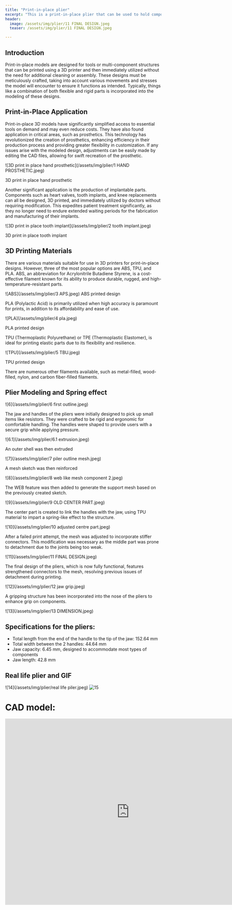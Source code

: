 ```yaml
---
title: "Print-in-place plier"
excerpt: "This is a print-in-place plier that can be used to hold components"
header:
  image: /assets/img/plier/11 FINAL DESIGN.jpeg
  teaser: /assets/img/plier/11 FINAL DESIGN.jpeg

---
```

## Introduction

Print-in-place models are designed for tools or multi-component structures that can be printed using a 3D printer and then immediately utilized without the need for additional cleaning or assembly. These designs must be meticulously crafted, taking into account various movements and stresses the model will encounter to ensure it functions as intended. Typically, things like a combination of both flexible and rigid parts is incorporated into the modeling of these designs.

## Print-in-Place Application
Print-in-place 3D models have significantly simplified access to essential tools on demand and may even reduce costs. They have also found application in critical areas, such as prosthetics.
This technology has revolutionized the creation of prosthetics, enhancing efficiency in their production process and providing greater flexibility in customization. If any issues arise with the modeled design, adjustments can be easily made by editing the CAD files, allowing for swift recreation of the prosthetic.

![3D print in place hand prosthetic](/assets/img/plier/1 HAND PROSTHETIC.jpeg)

3D print in place hand prosthetic

Another significant application is the production of implantable parts. Components such as heart valves, tooth implants, and knee replacements can all be designed, 3D printed, and immediately utilized by doctors without requiring modification. This expedites patient treatment significantly, as they no longer need to endure extended waiting periods for the fabrication and manufacturing of their implants.

![3D print in place tooth implant](/assets/img/plier/2 tooth implant.jpeg)

3D print in place tooth implant

## 3D Printing Materials

There are various materials suitable for use in 3D printers for print-in-place designs. However, three of the most popular options are ABS, TPU, and PLA.
ABS, an abbreviation for Acrylonitrile Butadiene Styrene, is a cost-effective filament known for its ability to produce durable, rugged, and high-temperature-resistant parts.

![ABS](/assets/img/plier/3 APS.jpeg)
ABS printed design



PLA (Polylactic Acid) is primarily utilized when high accuracy is paramount for prints, in addition to its affordability and ease of use.

![PLA](/assets/img/plier/4 pla.jpeg)


PLA printed design


TPU (Thermoplastic Polyurethane) or TPE (Thermoplastic Elastomer), is ideal for printing elastic parts due to its flexibility and resilience.


![TPU](/assets/img/plier/5 TBU.jpeg)

TPU printed design

There are numerous other filaments available, such as metal-filled, wood-filled, nylon, and carbon fiber-filled filaments.

## Plier Modeling and Spring effect

![6](/assets/img/plier/6 first outline.jpeg)


The jaw and handles of the pliers were initially designed to pick up small items like resistors. They were crafted to be rigid and ergonomic for comfortable handling. The handles were shaped to provide users with a secure grip while applying pressure.

![6.1](/assets/img/plier/6.1 extrusion.jpeg)


An outer shell  was then extruded 

![7](/assets/img/plier/7 piler outline mesh.jpeg)

A mesh sketch was then reinforced 
 
![8](/assets/img/plier/8 web like mesh component 2.jpeg)


The WEB feature was then added to generate the support mesh based on the previously created sketch.


![9](/assets/img/plier/9 OLD CENTER PART.jpeg)
 


The center part is created to link the handles with the jaw, using TPU material to impart a spring-like effect to the structure.

![10](/assets/img/plier/10 adjusted centre part.jpeg)

After a failed print attempt, the mesh was adjusted to incorporate stiffer connectors. This modification was necessary as the middle part was prone to detachment due to the joints being too weak. 

![11](/assets/img/plier/11 FINAL DESIGN.jpeg)


The final design of the pliers, which is now fully functional, features strengthened connectors to the mesh, resolving previous issues of detachment during printing. 

![12](/assets/img/plier/12 jaw grip.jpeg)

A gripping structure has been incorporated into the nose of the pliers to enhance grip on components.

![13](/assets/img/plier/13 DIMENSION.jpeg)



## Specifications for the pliers:
*	Total length from the end of the handle to the tip of the jaw: 152.64 mm
*	Total width between the 2 handles: 44.64 mm
*	Jaw capacity: 6.45 mm, designed to accommodate most types of components
*	Jaw length: 42.8 mm

## Real life plier and GIF 
![14](/assets/img/plier/real life piler.jpeg)
![15](/assets/img/plier/giphy.gif)


 


# CAD model:
<iframe src="https://vanderbilt643.autodesk360.com/shares/public/SH512d4QTec90decfa6ee21638c1c79354f1?mode=embed" width="800" height="600" allowfullscreen="true" webkitallowfullscreen="true" mozallowfullscreen="true"  frameborder="0"></iframe>
